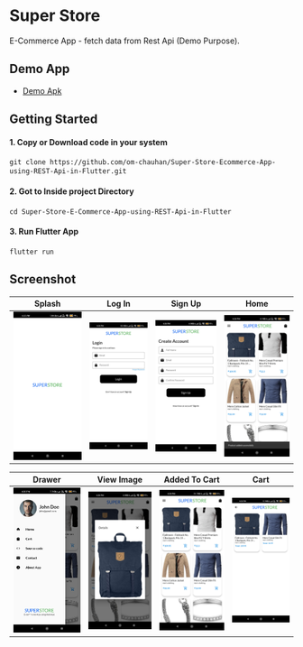 <!-- @format -->

# Super Store

E-Commerce App - fetch data from Rest Api (Demo Purpose).

## Demo App

- [Demo Apk](https://github.com/om-chauhan/Super-Store-Ecommerce-App-using-REST-Api-in-Flutter/releases/download/v1.0/app-release.apk)

## Getting Started

#### 1. Copy or Download code in your system

```
git clone https://github.com/om-chauhan/Super-Store-Ecommerce-App-using-REST-Api-in-Flutter.git
```

#### 2. Got to Inside project Directory

```
cd Super-Store-E-Commerce-App-using-REST-Api-in-Flutter
```

#### 3. Run Flutter App

```
flutter run
```

## Screenshot

| Splash                            | Log In                           | Sign Up                             | Home                          |
| --------------------------------- | -------------------------------- | ----------------------------------- | ----------------------------- |
| ![Splash](/screenshot/splash.jpg) | ![Log In](/screenshot/login.jpg) | ![Sign Up](/screenshot/sign-up.jpg) | ![Home](/screenshot/home.jpg) |

| Drawer                            | View Image                                | Added To Cart                                   | Cart                          |
| --------------------------------- | ----------------------------------------- | ----------------------------------------------- | ----------------------------- |
| ![Drawer](/screenshot/drawer.jpg) | ![View Image](/screenshot/view-image.jpg) | ![Added to cart](/screenshot/added-to-cart.jpg) | ![Cart](/screenshot/cart.jpg) |
